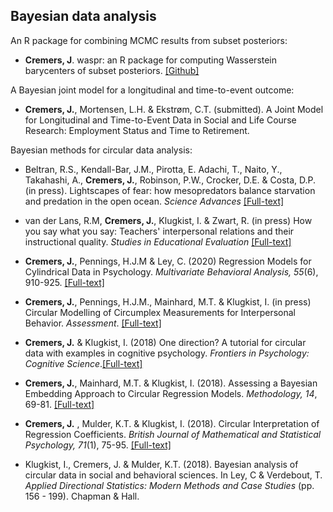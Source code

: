 ## Bayesian data analysis

An R package for combining MCMC results from subset posteriors:

- **Cremers, J**.  waspr: an R package for computing Wasserstein barycenters of subset posteriors. [[Github]](https://github.com/joliencremers/waspr)


A Bayesian joint model for a longitudinal and time-to-event outcome:

- **Cremers, J.**, Mortensen, L.H. & Ekstrøm, C.T. (submitted). A Joint Model for Longitudinal and Time-to-Event Data in Social and Life Course Research: Employment Status and Time to Retirement.


Bayesian methods for circular data analysis:

- Beltran, R.S., Kendall-Bar, J.M., Pirotta, E. Adachi, T., Naito, Y., Takahashi, A., **Cremers, J.**, Robinson, P.W., Crocker, D.E. & Costa, D.P. (in press). Lightscapes of fear: how mesopredators balance starvation and predation in the open ocean. *Science Advances* [[Full-text]]()

- van der Lans, R.M, **Cremers, J.**, Klugkist, I. & Zwart, R. (in press) How you say what you say: Teachers' interpersonal relations and their instructional quality. *Studies in Educational Evaluation* [[Full-text]](https://doi.org/10.1016/j.stueduc.2020.100902)

- **Cremers, J.**, Pennings, H.J.M & Ley, C. (2020) Regression Models for Cylindrical Data in Psychology. *Multivariate Behavioral Analysis, 55*(6), 910-925. [[Full-text]](https://doi.org/10.1080/00273171.2019.1693332)

- **Cremers, J.**, Pennings, H.J.M., Mainhard, M.T. & Klugkist, I. (in press) Circular Modelling of Circumplex Measurements for Interpersonal Behavior. *Assessment*. [[Full-text]](https://doi.org/10.1080/00273171.2019.1693332)

- **Cremers, J.** & Klugkist, I. (2018) One direction? A tutorial for circular data with examples in cognitive psychology. *Frontiers in Psychology: Cognitive Science*.[[Full-text]](https://doi.org/10.3389/fpsyg.2018.02040)

- **Cremers, J.**, Mainhard, M.T. &  Klugkist, I. (2018). Assessing a Bayesian Embedding Approach to Circular Regression Models. *Methodology, 14*, 69-81. [[Full-text]](https://doi.org/10.1027/1614-2241/a000147) 

 - **Cremers, J.** , Mulder, K.T. & Klugkist, I. (2018). Circular Interpretation of Regression Coefficients. *British Journal of Mathematical and Statistical Psychology, 71*(1), 75-95. [[Full-text]](https://doi.org/10.1111/bmsp.12108)
 
- Klugkist, I., Cremers, J. & Mulder, K.T. (2018). Bayesian analysis of circular data in social and behavioral sciences. In Ley, C & Verdebout, T. *Applied Directional Statistics: Modern Methods and Case Studies* (pp. 156 - 199). Chapman & Hall.



